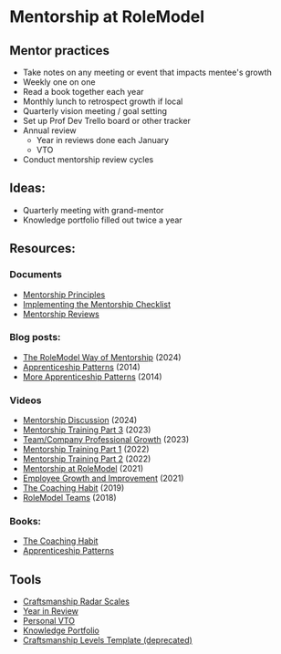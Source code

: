 # Mentorship at RoleModel 

## Mentor practices

* Take notes on any meeting or event that impacts mentee's growth 
* Weekly one on one
* Read a book together each year 
* Monthly lunch to retrospect growth if local
* Quarterly vision meeting / goal setting
* Set up Prof Dev Trello board or other tracker 
* Annual review 
  * Year in reviews done each January
  * VTO
* Conduct mentorship review cycles 

## Ideas:

* Quarterly meeting with grand-mentor
* Knowledge portfolio filled out twice a year 

## Resources:

### Documents
* [Mentorship Principles](https://docs.google.com/document/d/1Lcp7opCsTPrHzE9D5CsH6ZdlPR6DMwrNLIFOeOzZ3UE/edit)
* [Implementing the Mentorship Checklist](https://docs.google.com/document/d/1CZSl-0KugXOzdFELBRnuR8Y2iyJqCO-ZIUI47TAJW6g/edit)
* [Mentorship Reviews](https://docs.google.com/document/d/1jtIjQLWCtm5vEjE_BQzOPYx4_YK9SWsdrJ8_qRdaXKw/edit)

### Blog posts:

* [The RoleModel Way of Mentorship](https://rolemodelsoftware.com/blog/the-rolemodel-way-of-mentorship) (2024)
* [Apprenticeship Patterns](https://rolemodelsoftware.com/blog/apprenticeship-patterns) (2014)
* [More Apprenticeship Patterns](https://rolemodelsoftware.com/blog/more-apprenticeship-patterns) (2014)

### Videos
* [Mentorship Discussion](https://rm-almanac.herokuapp.com/presentations/623) (2024)
* [Mentorship Training Part 3](https://rm-almanac.herokuapp.com/presentations/37) (2023)
* [Team/Company Professional Growth](https://rm-almanac.herokuapp.com/presentations/402) (2023)
* [Mentorship Training Part 1](https://rm-almanac.herokuapp.com/presentations/49) (2022)
* [Mentorship Training Part 2](https://rm-almanac.herokuapp.com/presentations/41) (2022)
* [Mentorship at RoleModel](https://rm-almanac.herokuapp.com/presentations/181) (2021)
* [Employee Growth and Improvement](https://rm-almanac.herokuapp.com/presentations/197) (2021)
* [The Coaching Habit](https://rm-almanac.herokuapp.com/presentations/398) (2019)
* [RoleModel Teams](https://rm-almanac.herokuapp.com/presentations/431) (2018)

### Books:

* [The Coaching Habit](https://www.amazon.com/Coaching-Habit-Less-Change-Forever/dp/0978440749)
* [Apprenticeship Patterns](https://www.amazon.com/Apprenticeship-Patterns-Guidance-Aspiring-Craftsman/dp/0596518382?crid=2SAETKMGA3G2L&dib=eyJ2IjoiMSJ9.MhSIWmwxIZ76OZKa3gZa_8opJBfBewdcMKUsRPLY1SG6RUD_EPW3W-CJYfM3pfUXexUldxo2fP9Fw1w09F9nX5wFA43LiUSm8hAUxbIi3_S1Ys2_Qs1hRSKaJXxutpr7WgmBYxW9k_bz3suUlwOSLwaM5NygvSTizOY9KdlREUznn1par_c0qAL5ZkakVxxQrpiCtzs8J9pKAyBs8NAS1kavqP4cDVzOuxU5JQzZ39E.Z-1dqpQN6rngPMTFPzrJFtCURkcQLFeipY6s-VODRiM&dib_tag=se&keywords=apprenticeship+patterns&qid=1726162859&s=books&sprefix=apprenticeship+pattern,stripbooks,82&sr=1-1)

## Tools

* [Craftsmanship Radar Scales](https://docs.google.com/spreadsheets/d/1zZOtuLXIJS-qV6i2ASKZuFjNj-7KZkB3pOVaqzjl1rU/edit?gid=0#gid=0)
* [Year in Review](https://docs.google.com/document/d/1-BD4hsk1a__23ck8HrVUUOD6WMb_MYjobaBOjauuJjw/edit#heading=h.7kfrdpy4w0lk)
* [Personal VTO](https://docs.google.com/document/d/1ct6pwhwiDOzjkZs430CONT_HuXelvsd3TiYNALZeNRc/edit#heading=h.c2bjsbpzvye1)
* [Knowledge Portfolio](https://docs.google.com/spreadsheets/d/1530KaFd7eqKap_HS0BgxXEboy4sYb8RIWcfDh5g9A_0/edit?gid=0#gid=0)
* [Craftsmanship Levels Template (deprecated)](https://docs.google.com/spreadsheets/d/1Fc0C8xk6Xxbtd9w1IoLoS1ngGwaJxUotzSel48ZetTw/edit?gid=0#gid=0)
